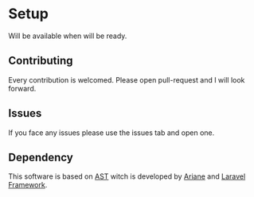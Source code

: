 # Setup

Will be available when will be ready.

## Contributing

Every contribution is welcomed. Please open pull-request and I will look forward.

## Issues

If you face any issues please use the issues tab and open one.

## Dependency

This software is based on [AST](https://steamcommunity.com/sharedfiles/filedetails/?id=2305969565) witch is developed by [Ariane](https://steamcommunity.com/id/sailorsat) and [Laravel Framework](https://laravel.com).
